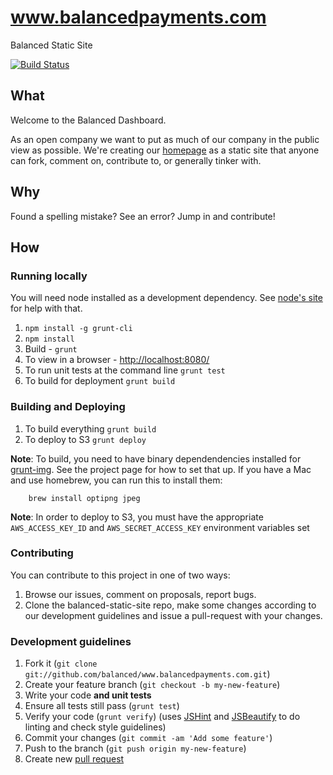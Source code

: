 www.balancedpayments.com
==================

Balanced Static Site

[![Build Status](https://travis-ci.org/balanced/www.balancedpayments.com.png)](https://travis-ci.org/balanced/www.balancedpayments.com)

## What

Welcome to the Balanced Dashboard.

As an open company we want to put as much of our company in the public view as
possible. We're creating our [homepage](https://www.balancedpayments.com/) as a static site that
anyone can fork, comment on, contribute to, or generally tinker with.

## Why

Found a spelling mistake? See an error? Jump in and contribute!

## How

### Running locally

You will need node installed as a development dependency. See
[node's site](http://nodejs.org/) for help with that.

1. `npm install -g grunt-cli`
2. `npm install`
3. Build - `grunt`
4. To view in a browser - [http://localhost:8080/](http://localhost:8080/)
5. To run unit tests at the command line `grunt test`
6. To build for deployment `grunt build`

### Building and Deploying

1. To build everything `grunt build`
2. To deploy to S3 `grunt deploy`

**Note**: To build, you need to have binary dependendencies installed for [grunt-img](https://github.com/heldr/grunt-img). See the project page for how to set that up. If you have a Mac and use homebrew, you can run this to install them:

		brew install optipng jpeg

**Note**: In order to deploy to S3, you must have the appropriate `AWS_ACCESS_KEY_ID` and `AWS_SECRET_ACCESS_KEY` environment variables set

### Contributing

You can contribute to this project in one of two ways:

1. Browse our issues, comment on proposals, report bugs.
2. Clone the balanced-static-site repo, make some changes according to our
   development guidelines and issue a pull-request with your changes.


### Development guidelines

1. Fork it (`git clone git://github.com/balanced/www.balancedpayments.com.git`)
2. Create your feature branch (`git checkout -b my-new-feature`)
3. Write your code **and unit tests**
4. Ensure all tests still pass (`grunt test`)
5. Verify your code (`grunt verify`) (uses [JSHint](https://github.com/jshint/jshint/) and [JSBeautify](https://github.com/einars/js-beautify) to do linting and check style guidelines)
6. Commit your changes (`git commit -am 'Add some feature'`)
7. Push to the branch (`git push origin my-new-feature`)
8. Create new [pull request](https://help.github.com/articles/using-pull-requests)

